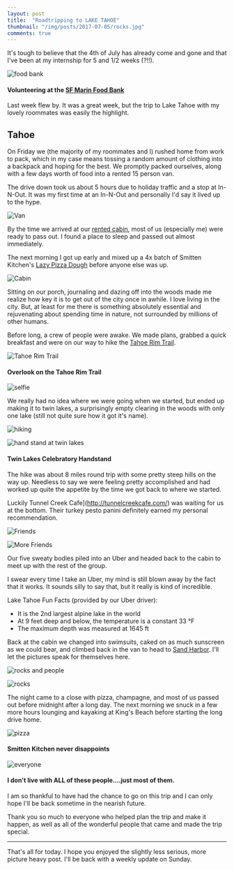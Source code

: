 ```yaml
---
layout: post
title:  "Roadtripping to LAKE TAHOE"
thumbnail: "/img/posts/2017-07-05/rocks.jpg"
comments: true
---
```


[banner]:/img/posts/2017-07-05/rocks.JPG
[handstand]:/img/posts/2017-07-05/handstand.jpg
[hike_crew]:/img/posts/2017-07-05/hike_crew.jpg
[hike_friends]:/img/posts/2017-07-05/hike_friends.jpg
[pizza]:/img/posts/2017-07-05/pizza.jpg
[rock_crew]:/img/posts/2017-07-05/rock_crew.jpg
[selfie]:/img/posts/2017-07-05/selfie.jpg
[view]:/img/posts/2017-07-05/view.jpg
[cabin]:/img/posts/2017-07-05/cabin.jpg
[everyone]:/img/posts/2017-07-05/everyone.jpeg
[hiking]:/img/posts/2017-07-05/hiking.jpg
[van]:/img/posts/2017-07-05/van.jpeg
[foodbank]:/img/posts/2017-07-05/foodbank.jpg

It's tough to believe that the 4th of July has already come and gone and that I've been at my internship for 5 and 1/2 weeks (?!!).

![food bank][foodbank]
#### Volunteering at the [SF Marin Food Bank](https://www.sfmfoodbank.org/)

Last week flew by. It was a great week, but the trip to Lake Tahoe with my lovely roommates was easily the highlight.

## Tahoe
On Friday we (the majority of my roommates and I) rushed home from work to pack, which in my case means tossing a random amount of clothing into a backpack and hoping for the best.  We promptly packed ourselves, along with a few days worth of food into a rented 15 person van.

The drive down took us about 5 hours due to holiday traffic and a stop at In-N-Out.  It was my first time at an In-N-Out and personally I'd say it lived up to the hype.

![Van][Van]

By the time we arrived at our [rented cabin](https://www.booking.com/hotel/us/wildwood-tahoe-vista-lodge-tahoe-vista.html#tab-main), most of us (especially me) were ready to pass out.  I found a place to sleep and passed out almost immediately.

The next morning I got up early and mixed up a 4x batch of Smitten Kitchen's [Lazy Pizza Dough](https://smittenkitchen.com/2013/10/lazy-pizza-dough-favorite-margarita-pizza/) before anyone else was up.

![Cabin][cabin]

Sitting on our porch, journaling and dazing off into the woods made me realize how key it is to get out of the city once in awhile.  I love living in the city. But, at least for me there is something absolutely essential and rejuvenating about spending time in nature, not surrounded by millions of other humans.

Before long, a crew of people were awake.  We made plans, grabbed a quick breakfast and were on our way to hike the [Tahoe Rim Trail](https://www.alltrails.com/trail/us/nevada/tahoe-rim-trail-trt-tahoe-meadows-to-twin-lakes).

![Tahoe Rim Trail][view]
#### Overlook on the Tahoe Rim Trail

![selfie][selfie]

We really had no idea where we were going when we started, but ended up making it to twin lakes, a surprisingly empty clearing in the woods with only one lake (still not quite sure how it got it's name).

![hiking][hiking]

![hand stand at twin lakes][handstand]
#### Twin Lakes Celebratory Handstand

The hike was about 8 miles round trip with some pretty steep hills on the way up.  Needless to say we were feeling pretty accomplished and had worked up quite the appetite by the time we got back to where we started.

Luckily Tunnel Creek Cafe](http://tunnelcreekcafe.com/) was waiting for us at the bottom.  Their turkey pesto panini definitely earned my personal recommendation.

![Friends][hike_crew]

![More Friends][hike_friends]

Our five sweaty bodies piled into an Uber and headed back to the cabin to meet up with the rest of the group.

I swear every time I take an Uber, my mind is still blown away by the fact that it works.  It sounds silly to say that, but it really is kind of incredible.

Lake Tahoe Fun Facts (provided by our Uber driver):
* It is the 2nd largest alpine lake in the world
* At 9 feet deep and below, the temperature is a constant 33 °F
* The maximum depth was measured at 1645 ft

Back at the cabin we changed into swimsuits, caked on as much sunscreen as we could bear, and climbed back in the van to head to [Sand Harbor](http://parks.nv.gov/parks/lake-tahoe-nevada-state-park).  I'll let the pictures speak for themselves here.

![rocks and people][rock_crew]

![rocks][banner]

The night came to a close with pizza, champagne, and most of us passed out before midnight after a long day.  The next morning we snuck in a few more hours lounging and kayaking at King's Beach before starting the long drive home.

![pizza][pizza]
#### Smitten Kitchen never disappoints

![everyone][everyone]
#### I don't live with ALL of these people....just most of them.

I am so thankful to have had the chance to go on this trip and I can only hope I'll be back sometime in the nearish future.

Thank you so much to everyone who helped plan the trip and make it happen, as well as all of the wonderful people that came and made the trip special.

_____

That's all for today.  I hope you enjoyed the slightly less serious, more picture heavy post.  I'll be back with a weekly update on Sunday.
